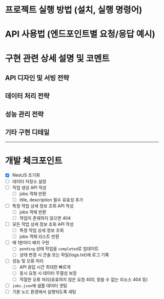 # 프로젝트 실행 방법 (설치, 실행 명령어)
# API 사용법 (엔드포인트별 요청/응답 예시)
# 구현 관련 상세 설명 및 코멘트
## API 디자인 및 서빙 전략
## 데이터 처리 전략
## 성능 관리 전략
## 기타 구현 디테일
---
# 개발 체크포인트
- [x] NestJS 초기화
- [ ] 데이터 저장소 설정
- [ ] 작업 생성 API 작성
  - [ ] jobs 객체 반환
  - [ ] title, description 필수 유효성 추가
- [ ] 특정 작업 상세 정보 조회 API 작성
  - [ ] jobs 객체 반환
  - [ ] 작업이 존재하지 않으면 404
- [ ] 모든 작업 상세 정보 조회 API 작성
    - [ ] 특정 작업 상세 정보 조회
    - [ ] jobs 객체 리스트 반환
- [ ] 매 1분마다 배치 구현
  - [ ] `pending` 상태 작업을 `completed`로 업데이트
  - [ ] 상태 변경 시 콘솔 또는 파일(logs.txt)에 로그 기록
- [ ] 성능 및 오류 처리
  - [ ] API 응답 시간 최대한 빠르게
  - [ ] 동시 요청 시 데이터 무결성 보장
  - [ ] 적절한 오류 처리(유효하지 않은 요청 400, 찾을 수 없는 리소스 404 등)
- [ ] `jobs.json`에 샘플 데이터 셋팅
- [ ] 기본 노드 환경에서 실행되도록 세팅
